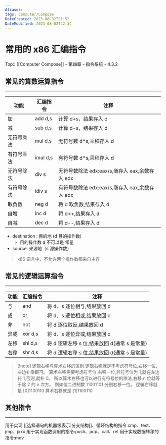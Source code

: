 ```yaml
---
Aliases: 
tags: Computer/Compose 
DateCreated: 2023-08-02T21:52
DateModified: 2023-08-02T22:34
---
```

# 常用的 x86 汇编指令
Top:: [[Computer Compose]] - 第四章 - 指令系统 - 4.3.2

## 常见的算数运算指令
---

| 功能       | 汇编指令 | 注释               |
| ---------- | -------- | ------------------ |
| 加         | add d,s  | 计算 d+s，结果存入 d |
| 减         | sub d,s  | 计算 d-s，结果存入 d |
| 无符号乘法 | mul d,s  | 无符号数 d$*$s,乘积存入 d|
| 有符号乘法 | imul d,s | 有符号数 d$*$s,乘积存入 d                   |
| 无符号除法 |  div s        |  无符号数除法 edx:eax/s,商存入 eax,余数存入 edx                  |
| 有符号除法 | idiv s    |  有符号数除法 edx:eax/s,商存入 eax,余数存入 edx                  |
| 取负数     | neg d    |   将 d 取负数,结果存入 d                 |
| 自增       | inc d    |  将 d++,结果存入 d                  |
| 自减       | dec d    |  将 d--,结果存入 d                  |

- destination : 目的地 (d 目的操作数)
	- 目的操作数 d 不可以是 常量
- source: 来源地（s 源操作数）

> x86 语言中，不允许两个操作数都来自主存

## 常见的逻辑运算指令
---

| 功能 | 汇编指令 | 注释 |
| ---- | -------- | ---- |
| 与   | and      | 将 d、s 逐位相与,结果放回 d     |
| 或   | or       |    将 d、s 逐位相或,结果放回 d  |
| 非   | not      | 将 d 逐位取反,结果放回 d     |
| 异或 | xor d,s  | 将 d、s 逐位异或,结果放回 d     |
| 左移 | shl d,s  |   将 d 逻辑左移 s 位,结果放回 d(通常 s 是常量)   |
| 右移 | shr d,s  |  将 d 逻辑右移 s 位,结果放回 d(通常 s 是常量)    |

> [!note] 逻辑右移与算术右移的区别
> 逻辑右移就是不考虑符号位,右移一位,左边补零即可。
> 算术右移需要考虑符号位,右移一位,若符号位为 1,就在左边补 1,否则,就补 0。
> 所以算术右移也可以进行有符号位的除法,右移,n 位就等于除 2 的 n 次方。
> 例如位二进制数 11001101 分别右移一位。
> 逻辑右移就是 [0]1100110
> 算术右移就是 [1]1100110

## 其他指令
---
用于实现 [[选择语句的机器级表示|分支结构]]、循环结构的指令:cmp、test、jmp、jxxx
用于实现函数调用的指令:push、pop、call、ret
用于实现数据转移的指令:mov
